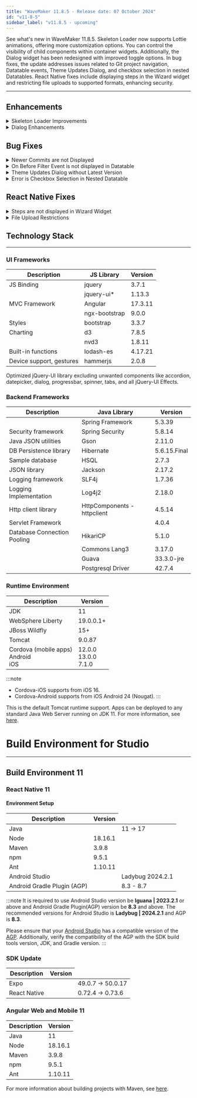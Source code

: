 ```yaml
---
title: "WaveMaker 11.8.5 - Release date: 07 October 2024"
id: "v11-8-5"
sidebar_label: "v11.8.5 - upcoming"
---
```



See what's new in WaveMaker 11.8.5. Skeleton Loader now supports Lottie animations, offering more customization options. You can control the visibility of child components within container widgets. Additionally, the Dialog widget has been redesigned with improved toggle options. In bug fixes, the update addresses issues related to Git project navigation, Datatable events, Theme Updates Dialog, and checkbox selection in nested Datatables. React Native fixes include displaying steps in the Wizard widget and restricting file uploads to supported formats, enhancing security. 

---

## Enhancements

<details> <summary>Skeleton Loader Improvements</summary>

With the recent improvements, user can apply Skeleton Loader not only by using WaveMaker default configuration, but also using Lottie animation. Lottie animation can be used in the cases where the Page, Prefab, and Partial contain components that do not support WaveMaker default configuration to apply Skeleton Loader.

Other improvements in Skeleton Loader are listed below.

- Users can now hide or show the child components available inside a container widget by using `showskeletonchildren` property. When `showskeletonchildren` property is set to true, Skeleton Loader is applied to the child components and are displayed. When it is set to false, only the parent container widget is displayed like a card component and the child components gets hidden.
- Page, Prefab, Partials, and Charts can now get the Skeleton Loader applied using the Lottie animation. This can also be used in the cases where the users want custom Skeleton Loader to be displayed for the components. To implement this, user can add a custom JSON animation file as resource using `skeletonanimationresource="PATH_TO_JSON_RESOURCE"`. For furtherconfiguration like animation speed, users can use `skeletonanimationspeed="SPEED_REQUIRED"`.
- In List widget, users can now provide the number of widgets to be displayed in skeleton mode by using the `numberofskeletonitems` property. The value of this property is set to 3 by default.

</details>

<details><summary>Dialog Enhancements</summary>

In addition to our previous improvements, we have further enhanced the appeareance of Dialogs in studio. Below are the changes made in the Datatable widget configuration dialogs and the same is applied in the forms, cards, live filter, live form, and list configuration dialogs.

- The steps will be now shown in the left side of the screen.
**Before Upgate:**
![Datatable Configure Dialog Header](/learn/assets/datatable-configure-dialog-before.png)

**After Update:**
![Datatable Configure Dialog Header](/learn/assets/datatable-configure-dialog-after.png)

- The Toggle option is now changed as buttons.
**Before Upgate:**
![Datatable Configure Dialog Toggle](/learn/assets/datatable-dialog-toggle-before.png)

**After Update:**
![Datatable Configure Dialog Button](/learn/assets/datatable-dialog-button-after.png)

- The background is now white with the selected option highlighted with blue border.
**Before Upgate:**
![Datatable Configure Dialog Background](/learn/assets/datatable-dialog-bg-before.png)

**After Update:**
![Datatable Configure Dialog Background](/learn/assets/datatable-dialog-bg-after.png)

</details>

## Bug Fixes

<details><summary>Newer Commits are not Displayed</summary>

In a Git project, the user was unable to view the newer projects in the Commit History screen as the navigation buttons were disabled. This was observed when the user had navigated to the older commits screen and later wanted to navigate to newer commits screen.

</details>
<details><summary>On Before Filter Event is not displayed in Datatable </summary>

In Datatable widget, an issue was observed where the On Before Event was not displayed in the events panel even when the **Filter Mode** in the Advanced Settings dialog is not selected as No Filter.

</details>
<details><summary>Theme Updates Dialog without Latest Version</summary>

Previously, we displayed the Updates Dialog with the Theme even when there was no latest version with any changes. Now, without any latest version, the theme will not be displayed for updates.

</details>
<details><summary>Error is Checkbox Selection in Nested Datatable</summary>

An issue was observed when Checkbox was added to the Datatable used within another Datatable. The child Datatable used within the Datatable is a Partial and can be reused in other Datatables. In such cases, the checkboxes selected in the first child Datatable were automatically selected in other Datatables.  

</details>


## React Native Fixes

<details><summary>Steps are not displayed in Wizard Widget</summary>

In Wizard widget, initially the steps are not displayed in the header when the default step is selected as None. The user was only able to view to view the contents and the steps in the header after navigating to any step. Now, all the steps with numbers will be rendered even if the default step is set as None.

</details>

<details><summary>File Upload Restrictions</summary>

Earlier, users were able to upload image, audio, video, and files with any extension which can raise security vulnerabilities. To handle this issue further restrictions were applied where only the below listed file formats will be allowed to upload.

**Audio and Video**: .3gp, .avi, .mp3, .mp4, .mpeg/.mpg, .ogg, .wav, .webm, .wma, and .wmv
**Image**: .bmp, .gif, .jpe / .jpeg / .jpg, .pbm, .png, and .tif / .tiff
**Files**: .csv, .doc, .docx, .ico, .js, .json, .log, .pdf, .rar, .rtf, .txt, .xls, .xlsx. .xml, and .zip

</details>


## Technology Stack

---

### UI Frameworks

| Description | JS Library | Version |
| --- | --- | --- |
| JS Binding | jquery |  3.7.1 |
|  | jquery-ui* | 1.13.3 |
| MVC Framework | Angular | 17.3.11 |
|  | ngx-bootstrap | 9.0.0 |
| Styles | bootstrap | 3.3.7 |
| Charting | d3 | 7.8.5 |
|  | nvd3 | 1.8.11 |
| Built-in functions | lodash-es | 4.17.21|
| Device support, gestures | hammerjs | 2.0.8 |

Optimized jQuery-UI library excluding unwanted components like accordion, datepicker, dialog, progressbar, spinner, tabs, and all jQuery-UI Effects.

### Backend Frameworks

| Description | Java Library | Version |
| --- | --- | --- |
|  | Spring Framework | 5.3.39 |
| Security framework | Spring Security | 5.8.14 |
| Java JSON utilities | Gson  | 2.11.0 |
| DB Persistence library | Hibernate | 5.6.15.Final |
| Sample database | HSQL | 2.7.3 |
| JSON library | Jackson |  2.17.2  |
| Logging framework | SLF4j | 1.7.36 |
| Logging Implementation | Log4j2 | 2.18.0|
| Http client library  | HttpComponents -  httpclient |  4.5.14 |
| Servlet Framework |  | 4.0.4 |
| Database Connection Pooling | HikariCP | 5.1.0 |
|  | Commons Lang3 | 3.17.0 |
|  | Guava | 33.3.0-jre |
|  | Postgresql Driver  | 42.7.4 |

### Runtime Environment

| Description | Version |
| --- | --- |
| JDK | 11 |
| WebSphere Liberty | 19.0.0.1+ |
| JBoss Wildfly | 15+ |
| Tomcat | 9.0.87 |
| Cordova (mobile apps) <br/> Android <br/> iOS |12.0.0 <br/> 13.0.0 <br/> 7.1.0 |

:::note
- Cordova-iOS supports from iOS 16.
- Cordova-Android supports from iOS Android 24 (Nougat).
:::

This is the default Tomcat runtime support. Apps can be deployed to any standard Java Web Server running on JDK 11. For more information, see [here](/learn/app-development/deployment/deployment-web-server).


# Build Environment for Studio
---

## Build Environment 11 

### React Native 11

#### Environment Setup

|Description|	Version|
|---|---|
|Java |<td className="versiontdbgcolor"> 11 -> 17 </td> |
|Node|18.16.1|
|Maven| 3.9.8 |
|npm | 9.5.1|
|Ant| 1.10.11|
| Android Studio |<td className="versiontdbgcolor"> Ladybug 2024.2.1 </td>|
| Android Gradle Plugin (AGP) | <td className="versiontdbgcolor"> 8.3 - 8.7 </td> |

:::note
It is required to use Android Studio version be **Iguana | 2023.2.1** or above and Android Gradle Plugin(AGP) version be **8.3** and above. The recommended versions for Android Studio is **Ladybug | 2024.2.1** and AGP is **8.3**.

Please ensure that your [Android Studio](https://developer.android.com/studio/releases#android_gradle_plugin_and_android_studio_compatibility) has a compatible version of the [AGP](https://developer.android.com/build/releases/past-releases/agp-8-3-0-release-notes#compatibility). Additionally, verify the compatibility of the AGP with the SDK build tools version, JDK, and Gradle version.
:::

### SDK Update

|Description|	Version|
|---|---|
| Expo | <td className="versiontdbgcolor"> 49.0.7 -> 50.0.17 </td> |
| React Native | <td className="versiontdbgcolor"> 0.72.4 -> 0.73.6 </td> |

### Angular Web and Mobile 11

|Description|	Version|
|---|---|
|Java | 11 |
|Node| 18.16.1|
|Maven| 3.9.8 |
|npm | 9.5.1|
|Ant| 1.10.11|

For more information about building projects with Maven, see [here](/learn/app-development/deployment/building-with-maven).
